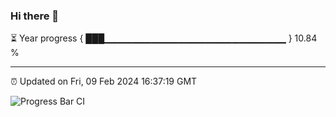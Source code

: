 ### Hi there 👋

⏳ Year progress { ███▁▁▁▁▁▁▁▁▁▁▁▁▁▁▁▁▁▁▁▁▁▁▁▁▁▁▁ } 10.84 %

---

⏰ Updated on Fri, 09 Feb 2024 16:37:19 GMT

![Progress Bar CI](https://github.com/IshwaranRudhara/GIT-ACTION/workflows/Progress%20Bar%20CI/badge.svg)
